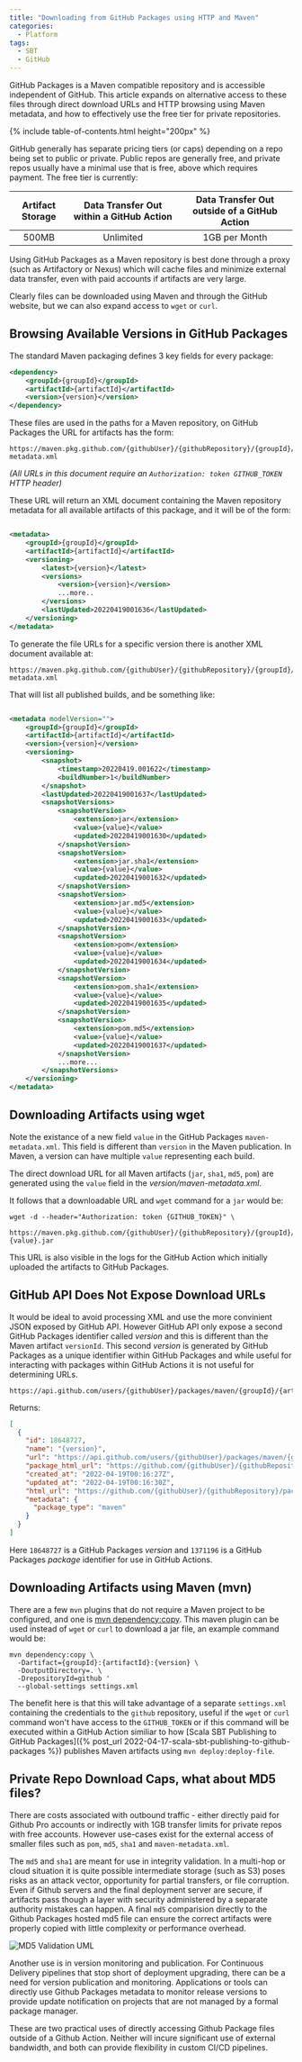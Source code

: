 ```yaml
---
title: "Downloading from GitHub Packages using HTTP and Maven"
categories:
  - Platform
tags:
  - SBT
  - GitHub
---
```


GitHub Packages is a Maven compatible repository and is accessible independent of GitHub. This article expands on
alternative access to these files through direct download URLs and HTTP browsing using Maven metadata, and how to
effectively use the free tier for private repositories.

{% include table-of-contents.html height="200px" %}

GitHub generally has separate pricing tiers (or caps) depending on a repo being set to public or private. Public 
repos are generally free, and private repos usually have a minimal use that is free, above which requires 
payment. The free tier is currently:

| Artifact Storage | Data Transfer Out within a GitHub Action | Data Transfer Out outside of a GitHub Action |
|:----------------:|:----------------------------------------:|:--------------------------------------------:|
|      500MB       |                Unlimited                 |                1GB per Month                 |

Using GitHub Packages as a Maven repository is best done through a proxy (such as Artifactory or Nexus) which will cache
files and minimize external data transfer, even with paid accounts if artifacts are very large.

Clearly files can be downloaded using Maven and through the GitHub website, but we can also expand access to `wget`
or `curl`.

## Browsing Available Versions in GitHub Packages

The standard Maven packaging defines 3 key fields for every package:

```xml
<dependency>
    <groupId>{groupId}</groupId>
    <artifactId>{artifactId}</artifactId>
    <version>{version}</version>
</dependency>
```

These files are used in the paths for a Maven repository, on GitHub Packages the URL for artifacts has the form:

```shell
https://maven.pkg.github.com/{githubUser}/{githubRepository}/{groupId}/{artifactId}/maven-metadata.xml
```

_(All URLs in this document require an `Authorization: token GITHUB_TOKEN` HTTP header)_

These URL will return an XML document containing the Maven repository metadata for all available artifacts of this
package, and it will be of the form:

```xml

<metadata>
    <groupId>{groupId}</groupId>
    <artifactId>{artifactId}</artifactId>
    <versioning>
        <latest>{version}</latest>
        <versions>
            <version>{version}</version>
            ...more..
        </versions>
        <lastUpdated>20220419001636</lastUpdated>
    </versioning>
</metadata>
```

To generate the file URLs for a specific version there is another XML document available at:

```shell
https://maven.pkg.github.com/{githubUser}/{githubRepository}/{groupId}/{artifactId}/{version}/maven-metadata.xml
```

That will list all published builds, and be something like:

```xml

<metadata modelVersion="">
    <groupId>{groupId}</groupId>
    <artifactId>{artifactId}</artifactId>
    <version>{version}</version>
    <versioning>
        <snapshot>
            <timestamp>20220419.001622</timestamp>
            <buildNumber>1</buildNumber>
        </snapshot>
        <lastUpdated>20220419001637</lastUpdated>
        <snapshotVersions>
            <snapshotVersion>
                <extension>jar</extension>
                <value>{value}</value>
                <updated>20220419001630</updated>
            </snapshotVersion>
            <snapshotVersion>
                <extension>jar.sha1</extension>
                <value>{value}</value>
                <updated>20220419001632</updated>
            </snapshotVersion>
            <snapshotVersion>
                <extension>jar.md5</extension>
                <value>{value}</value>
                <updated>20220419001633</updated>
            </snapshotVersion>
            <snapshotVersion>
                <extension>pom</extension>
                <value>{value}</value>
                <updated>20220419001634</updated>
            </snapshotVersion>
            <snapshotVersion>
                <extension>pom.sha1</extension>
                <value>{value}</value>
                <updated>20220419001635</updated>
            </snapshotVersion>
            <snapshotVersion>
                <extension>pom.md5</extension>
                <value>{value}</value>
                <updated>20220419001637</updated>
            </snapshotVersion>
            ...more...
        </snapshotVersions>
    </versioning>
</metadata>
```

## Downloading Artifacts using wget

Note the existance of a new field `value` in the GitHub Packages `maven-metadata.xml`. This field is different
than `version` in the Maven publication. In Maven, a version can have multiple `value` representing each build.

The direct download URL for all Maven artifacts (`jar`, `sha1`, `md5`, `pom`) are generated using the `value` field in
the _version/maven-metadata.xml_.

It follows that a downloadable URL and `wget` command for a `jar` would be:

```shell
wget -d --header="Authorization: token {GITHUB_TOKEN}" \
 https://maven.pkg.github.com/{githubUser}/{githubRepository}/{groupId}/{artifactId}/{version}/{artifactId}-{value}.jar
```

This URL is also visible in the logs for the GitHub Action which initially uploaded the artifacts to GitHub Packages.

## GitHub API Does Not Expose Download URLs

It would be ideal to avoid processing XML and use the more convinient JSON exposed by GitHub API. However GitHub API
only expose a second GitHub Packages identifier called *version* and this is different than the Maven
artifact `versionId`. This second *version* is generated by GitHub Packages as a unique identifier within GitHub
Packages and while useful for interacting with packages within GitHub Actions it is not useful for determining URLs.

```shell
https://api.github.com/users/{githubUser}/packages/maven/{groupId}/{artifactId}/versions
```

Returns:

```json
[
  {
    "id": 18648727,
    "name": "{version}",
    "url": "https://api.github.com/users/{githubUser}/packages/maven/{groupId}/{artifactId}/versions/18648727",
    "package_html_url": "https://github.com/{githubUser}/{githubRepository}/packages/1371196",
    "created_at": "2022-04-19T00:16:27Z",
    "updated_at": "2022-04-19T00:16:30Z",
    "html_url": "https://github.com/{githubUser}/{githubRepository}/packages/1371196?version={version}",
    "metadata": {
      "package_type": "maven"
    }
  }
]
```

Here `18648727` is a GitHub Packages *version* and `1371196` is a GitHub Packages *package* identifier for use in GitHub
Actions.

## Downloading Artifacts using Maven (mvn)

There are a few `mvn` plugins that do not require a Maven project to be configured, and one
is [mvn dependency:copy](https://maven.apache.org/plugins/maven-dependency-plugin/copy-mojo.html). This maven plugin can
be used instead of `wget` or `curl` to download a jar file, an example command would be:

```
mvn dependency:copy \
  -Dartifact={groupId}:{artifactId}:{version} \
  -DoutputDirectory=. \
  -DrepositoryId=github '
  --global-settings settings.xml
```

The benefit here is that this will take advantage of a separate `settings.xml` containing the credentials to
the `github` repository, useful if the `wget` or `curl` command won't have access to the `GITHUB_TOKEN` or if this
command will be executed within a GitHub Action similiar to how [Scala SBT Publishing to GitHub Packages]({% post_url
2022-04-17-scala-sbt-publishing-to-github-packages %}) publishes Maven artifacts using `mvn deploy:deploy-file`.

## Private Repo Download Caps, what about MD5 files?

There are costs associated with outbound traffic - either directly paid for Github Pro accounts or indirectly with 1GB
transfer limits for private repos with free accounts. However use-cases exist for the external access of smaller files
such as `pom`, `md5`, `sha1` and `maven-metadata.xml`.

The `md5` and `sha1` are meant for use in integrity validation. In a multi-hop or cloud situation it is quite possible
intermediate storage (such as S3) poses risks as an attack vector, opportunity for partial transfers, or file
corruption. Even if Github servers and the final deployment server are secure, if artifacts pass though a layer with
security administered by a separate authority mistakes can happen. A final `md5` comparision directly to the Github
Packages hosted md5 file can ensure the correct artifacts were properly copied with little complexity or performance
overhead.

<img src="/assets/images/2022/04-20/md5validation.png" alt="MD5 Validation UML" title="MD5 Validation UML" style="text-align: center;"/>

Another use is in version monitoring and publication. For Continuous Delivery pipelines that stop short of deployment
upgrading, there can be a need for version publication and monitoring. Applications or tools can directly use Github
Packages metadata to monitor release versions to provide update notification on projects that are not managed by a
formal package manager.

These are two practical uses of directly accessing Github Package files outside of a Github Action. Neither will incure
significant use of external bandwidth, and both can provide flexibility in custom CI/CD pipelines. 

